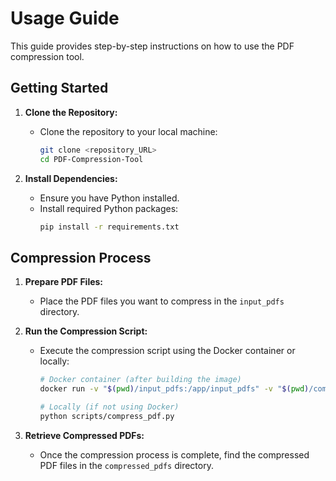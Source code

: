 # Usage Guide

This guide provides step-by-step instructions on how to use the PDF compression tool.

## Getting Started

1. **Clone the Repository:**
   - Clone the repository to your local machine:
     ```bash
     git clone <repository_URL>
     cd PDF-Compression-Tool
     ```

2. **Install Dependencies:**
   - Ensure you have Python installed.
   - Install required Python packages:
     ```bash
     pip install -r requirements.txt
     ```

## Compression Process

1. **Prepare PDF Files:**
   - Place the PDF files you want to compress in the `input_pdfs` directory.

2. **Run the Compression Script:**
   - Execute the compression script using the Docker container or locally:
     ```bash
     # Docker container (after building the image)
     docker run -v "$(pwd)/input_pdfs:/app/input_pdfs" -v "$(pwd)/compressed_pdfs:/app/compressed_pdfs" <image_name>

     # Locally (if not using Docker)
     python scripts/compress_pdf.py
     ```

3. **Retrieve Compressed PDFs:**
   - Once the compression process is complete, find the compressed PDF files in the `compressed_pdfs` directory.
